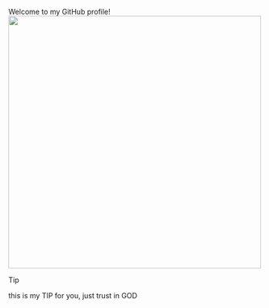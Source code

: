 Welcome to my GitHub profile!
<img src="https://octodex.github.com/images/welcometocat.png" align="center" height="500px" />
> [!TIP]
> this is my TIP for you, just trust in GOD
